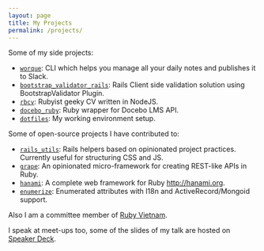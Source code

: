 ```yaml
---
layout: page
title: My Projects
permalink: /projects/
---
```


Some of my side projects:

* [`worque`](https://github.com/huynhquancam/worque): CLI which helps you manage all your daily notes and publishes it to Slack.
* [`bootstrap_validator_rails`](https://github.com/huynhquancam/bootstrap_validator_rails): Rails Client side validation solution using BootstrapValidator Plugin.
* [`rbcv`](https://github.com/huynhquancam/rbcv): Rubyist geeky CV written in NodeJS.
* [`docebo_ruby`](https://github.com/huynhquancam/docebo_ruby): Ruby wrapper for Docebo LMS API.
* [`dotfiles`](https://github.com/huynhquancam/dotfiles): My working environment setup.

Some of open-source projects I have contributed to:

* [`rails_utils`](https://github.com/winston/rails_utils): Rails helpers based on opinionated project practices. Currently useful for structuring CSS and JS.
* [`grape`](https://github.com/ruby-grape/grape): An opinionated micro-framework for creating REST-like APIs in Ruby.
* [`hanami`](https://github.com/lotus/lotus): A complete web framework for Ruby http://hanami.org.
* [`enumerize`](https://github.com/brainspec/enumerize): Enumerated attributes with I18n and ActiveRecord/Mongoid support.

Also I am a committee member of [Ruby Vietnam](http://ruby.org.vn).

I speak at meet-ups too, some of the slides of my talk are hosted on [Speaker Deck](https://speakerdeck.com/hqc).

